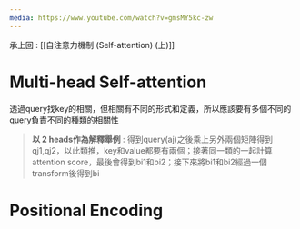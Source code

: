 ```yaml
---
media: https://www.youtube.com/watch?v=gmsMY5kc-zw
---
```

承上回 : [[自注意力機制 (Self-attention) (上)]]

# Multi-head Self-attention

透過query找key的相關，但相關有不同的形式和定義，所以應該要有多個不同的query負責不同的種類的相關性

> **以 2 heads作為解釋舉例** : 得到query(aj)之後乘上另外兩個矩陣得到qj1,qj2，以此類推，key和value都要有兩個；接著同一類的一起計算attention score，最後會得到bi1和bi2；接下來將bi1和bi2經過一個transform後得到bi


# Positional Encoding


